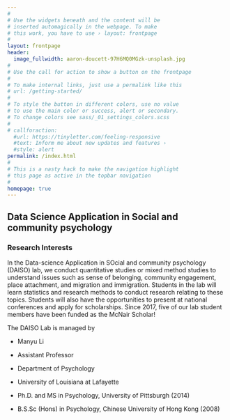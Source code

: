 ```yaml
---
#
# Use the widgets beneath and the content will be
# inserted automagically in the webpage. To make
# this work, you have to use › layout: frontpage
#
layout: frontpage
header:
  image_fullwidth: aaron-doucett-97H6MQ0MGzk-unsplash.jpg
#
# Use the call for action to show a button on the frontpage
#
# To make internal links, just use a permalink like this
# url: /getting-started/
#
# To style the button in different colors, use no value
# to use the main color or success, alert or secondary.
# To change colors see sass/_01_settings_colors.scss
#
# callforaction:
  #url: https://tinyletter.com/feeling-responsive
  #text: Inform me about new updates and features ›
  #style: alert
permalink: /index.html
#
# This is a nasty hack to make the navigation highlight
# this page as active in the topbar navigation
#
homepage: true
---
```

## Data Science Application in Social and community psychology 
### Research Interests

In the Data-science Application in SOcial and community psychology (DAISO) lab, we conduct quantitative studies or mixed method studies to understand issues such as sense of belonging, community engagement, place attachment, and migration and immigration. Students in the lab will learn statistics and research methods to conduct research relating to these topics. Students will also have the opportunities to present at national conferences and apply for scholarships.  Since 2017, five of our lab student members have been funded as the McNair Scholar!

The DAISO Lab is managed by 
* Manyu Li
* Assistant Professor
* Department of Psychology
* University of Louisiana at Lafayette

* Ph.D. and MS in Psychology, University of Pittsburgh (2014)
* B.S.Sc (Hons) in Psychology, Chinese University of Hong Kong (2008)